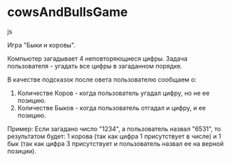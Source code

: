# cowsAndBullsGame
js

Игра "Быки и коровы".


Компьютер загадывает 4 неповторяющиеся цифры.
Задача пользователя - угадать все цифры в загаданном порядке.

В качестве подсказок после овета пользователю сообщаем о:
1. Количестве Коров - когда пользователь угадал цифру, но не ее позицию.
2. Количестве Быков - когда пользователь отгадал и цифру, и ее позицию.

Пример:
Если загадано число "1234", а пользователь назвал "6531", то результатом будет:
1 корова (так как цифра 1 присутствует в числе) и
1 бык (так как цифра 3 присутствует и пользователь назвал ее на верной позиции).
